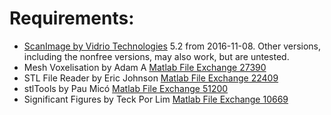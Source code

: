 # Requirements:

- [ScanImage by Vidrio Technologies](http://scanimage.vidriotechnologies.com/) 5.2 from 2016-11-08. Other versions, including the nonfree versions, may also work, but are untested.
- Mesh Voxelisation by Adam A [Matlab File Exchange 27390](https://www.mathworks.com/matlabcentral/fileexchange/27390-mesh-voxelisation)
- STL File Reader by Eric Johnson [Matlab File Exchange 22409](https://www.mathworks.com/matlabcentral/fileexchange/22409-stl-file-reader)
- stlTools by Pau Micó [Matlab File Exchange 51200](https://www.mathworks.com/matlabcentral/fileexchange/51200-stltools)
- Significant Figures by Teck Por Lim [Matlab File Exchange 10669](https://www.mathworks.com/matlabcentral/fileexchange/10669-significant-figures)
